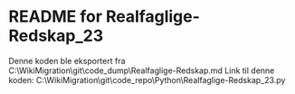 # README for Realfaglige-Redskap_23
Denne koden ble eksportert fra C:\WikiMigration\git\code_dump\Realfaglige-Redskap.md
Link til denne koden: C:\WikiMigration\git\code_repo\Python\Realfaglige-Redskap_23.py
